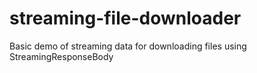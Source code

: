 # streaming-file-downloader

Basic demo of streaming data for downloading files using StreamingResponseBody
